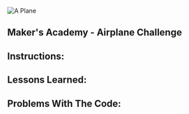 ![A Plane](http://www.iconsdb.com/icons/preview/gray/airplane-landing-xxl.png)

Maker's Academy - Airplane Challenge
--


Instructions:
--



Lessons Learned:
--


Problems With The Code:
--
